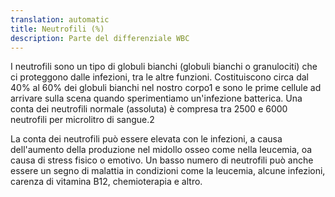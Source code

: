 ```yaml
---
translation: automatic
title: Neutrofili (%)
description: Parte del differenziale WBC
---
```


I neutrofili sono un tipo di globuli bianchi (globuli bianchi o granulociti) che ci proteggono dalle infezioni, tra le altre funzioni. Costituiscono circa dal 40% al 60% dei globuli bianchi nel nostro corpo1 e sono le prime cellule ad arrivare sulla scena quando sperimentiamo un'infezione batterica. Una conta dei neutrofili normale (assoluta) è compresa tra 2500 e 6000 neutrofili per microlitro di sangue.2

La conta dei neutrofili può essere elevata con le infezioni, a causa dell'aumento della produzione nel midollo osseo come nella leucemia, oa causa di stress fisico o emotivo. Un basso numero di neutrofili può anche essere un segno di malattia in condizioni come la leucemia, alcune infezioni, carenza di vitamina B12, chemioterapia e altro.
